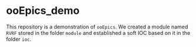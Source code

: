 # ooEpics_demo
This repository is a demonstration of `ooEpics`. 
We created a module named `RVRF` stored in the folder `module` and established a soft IOC based on it in the folder `ioc`.
